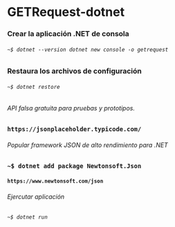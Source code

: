 # GETRequest-dotnet

### Crear la aplicación .NET de consola

###### `~$ dotnet --version dotnet new console -o getrequest`

### Restaura los archivos de configuración

###### `~$ dotnet restore`

###### API falsa gratuita para pruebas y prototipos.

### `https://jsonplaceholder.typicode.com/`

###### Popular framework JSON de alto rendimiento para .NET

### `~$ dotnet add package Newtonsoft.Json`

#### `https://www.newtonsoft.com/json`

###### Ejercutar aplicación

###### `~$ dotnet run`
